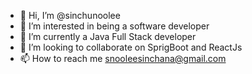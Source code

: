 - 👋 Hi, I’m @sinchunoolee
- 👀 I’m interested in being a software developer
- 🌱 I’m currently a Java Full Stack developer
- 💞️ I’m looking to collaborate on SprigBoot and ReactJs
- 📫 How to reach me snooleesinchana@gmail.com

<!---
sinchunoolee/sinchunoolee is a ✨ special ✨ repository because its `README.md` (this file) appears on your GitHub profile.
You can click the Preview link to take a look at your changes.
--->
